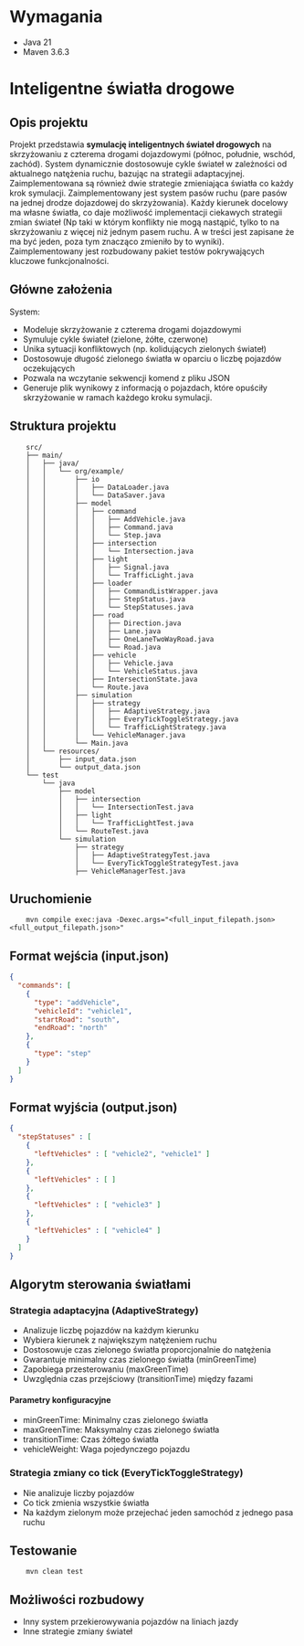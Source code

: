 # Wymagania

- Java 21
- Maven 3.6.3

# Inteligentne światła drogowe

## Opis projektu

Projekt przedstawia **symulację inteligentnych świateł drogowych** na skrzyżowaniu z czterema drogami dojazdowymi (północ, południe, wschód, zachód).
System dynamicznie dostosowuje cykle świateł w zależności od aktualnego natężenia ruchu, bazując na strategii adaptacyjnej. Zaimplementowana są również dwie strategie
zmieniająca światła co każdy krok symulacji. Zaimplementowany jest system pasów ruchu (pare pasów na jednej drodze dojazdowej do skrzyżowania).
Każdy kierunek docelowy ma własne światła, co daje możliwość implementacji ciekawych strategii zmian świateł (Np taki w którym konflikty nie mogą nastąpić, tylko to na skrzyżowaniu z więcej niż jednym pasem ruchu.
A w treści jest zapisane że ma być jeden, poza tym znacząco zmieniło by to wyniki). Zaimplementowany jest rozbudowany pakiet testów pokrywających kluczowe funkcjonalności.

## Główne założenia

System:
- Modeluje skrzyżowanie z czterema drogami dojazdowymi
- Symuluje cykle świateł (zielone, żółte, czerwone)
- Unika sytuacji konfliktowych (np. kolidujących zielonych świateł)
- Dostosowuje długość zielonego światła w oparciu o liczbę pojazdów oczekujących
- Pozwala na wczytanie sekwencji komend z pliku JSON
- Generuje plik wynikowy z informacją o pojazdach, które opuściły skrzyżowanie w ramach każdego kroku symulacji.

## Struktura projektu

```
    src/
    ├── main/
    │   ├── java/
    │   │   └── org/example/
    │   │       ├── io
    │   │       │   ├── DataLoader.java
    │   │       │   └── DataSaver.java
    │   │       ├── model
    │   │       │   ├── command
    │   │       │   │   ├── AddVehicle.java
    │   │       │   │   ├── Command.java
    │   │       │   │   └── Step.java
    │   │       │   ├── intersection
    │   │       │   │   └── Intersection.java
    │   │       │   ├── light
    │   │       │   │   ├── Signal.java
    │   │       │   │   └── TrafficLight.java
    │   │       │   ├── loader
    │   │       │   │   ├── CommandListWrapper.java
    │   │       │   │   ├── StepStatus.java
    │   │       │   │   └── StepStatuses.java
    │   │       │   ├── road
    │   │       │   │   ├── Direction.java
    │   │       │   │   ├── Lane.java
    │   │       │   │   ├── OneLaneTwoWayRoad.java
    │   │       │   │   └── Road.java
    │   │       │   ├── vehicle
    │   │       │   │   ├── Vehicle.java
    │   │       │   │   └── VehicleStatus.java
    │   │       │   ├── IntersectionState.java
    │   │       │   └── Route.java
    │   │       ├── simulation
    │   │       │   ├── strategy
    │   │       │   │   ├── AdaptiveStrategy.java
    │   │       │   │   ├── EveryTickToggleStrategy.java
    │   │       │   │   └── TrafficLightStrategy.java
    │   │       │   └── VehicleManager.java
    │   │       └── Main.java
    │   └── resources/
    │       ├── input_data.json
    │       └── output_data.json
    └── test
        └── java
            ├── model
            │   ├── intersection
            │   │   └── IntersectionTest.java
            │   ├── light
            │   │   └── TrafficLightTest.java
            │   └── RouteTest.java
            └── simulation
                ├── strategy
                │   ├── AdaptiveStrategyTest.java
                │   └── EveryTickToggleStrategyTest.java
                ├── VehicleManagerTest.java
```

## Uruchomienie

```
    mvn compile exec:java -Dexec.args="<full_input_filepath.json> <full_output_filepath.json>"
```

## Format wejścia (input.json)

```json
{
  "commands": [
    {
      "type": "addVehicle",
      "vehicleId": "vehicle1",
      "startRoad": "south",
      "endRoad": "north"
    },
    {
      "type": "step"
    }
  ]
}
```

## Format wyjścia (output.json)

```json
{
  "stepStatuses" : [ 
    {
      "leftVehicles" : [ "vehicle2", "vehicle1" ]
    },
    {
      "leftVehicles" : [ ]
    },
    {
      "leftVehicles" : [ "vehicle3" ]
    },
    {
      "leftVehicles" : [ "vehicle4" ]
    }
  ]
}
```

## Algorytm sterowania światłami

### Strategia adaptacyjna (AdaptiveStrategy)

- Analizuje liczbę pojazdów na każdym kierunku
- Wybiera kierunek z największym natężeniem ruchu
- Dostosowuje czas zielonego światła proporcjonalnie do natężenia
- Gwarantuje minimalny czas zielonego światła (minGreenTime)
- Zapobiega przesterowaniu (maxGreenTime)
- Uwzględnia czas przejściowy (transitionTime) między fazami

#### Parametry konfiguracyjne

- minGreenTime: Minimalny czas zielonego światła
- maxGreenTime: Maksymalny czas zielonego światła
- transitionTime: Czas żółtego światła
- vehicleWeight: Waga pojedynczego pojazdu

### Strategia zmiany co tick (EveryTickToggleStrategy)

- Nie analizuje liczby pojazdów
- Co tick zmienia wszystkie światła
- Na każdym zielonym może przejechać jeden samochód z jednego pasa ruchu

## Testowanie

```
    mvn clean test
```

## Możliwości rozbudowy

- Inny system przekierowywania pojazdów na liniach jazdy
- Inne strategie zmiany świateł
